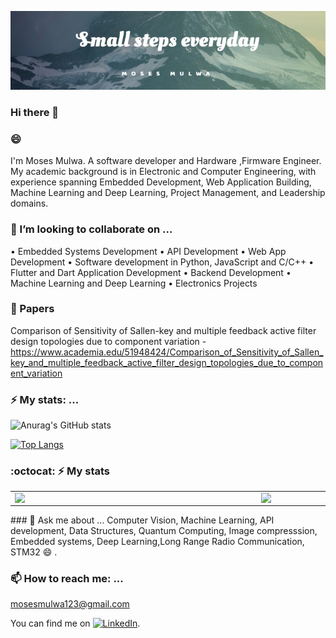 [![Header](header.jpeg "Header")](https://mulwa.co.ke/)

### Hi there 👋

### 😄 
I'm Moses Mulwa. A software developer and Hardware ,Firmware Engineer.
My academic background is in Electronic and Computer Engineering, with experience spanning Embedded Development, Web Application Building, Machine Learning and Deep Learning, Project Management, and Leadership domains.


### 👯 I’m looking to collaborate on ...
• Embedded Systems Development
• API Development
• Web App Development
• Software development in Python, JavaScript and C/C++
• Flutter and Dart Application Development
• Backend Development
• Machine Learning and Deep Learning
• Electronics Projects
<!--
**mosesmulwa-bebop/mosesmulwa-bebop** is a ✨ _special_ ✨ repository because its `README.md` (this file) appears on your GitHub profile.

Here are some ideas to get you started:

- 🔭 I’m currently working on ...
- 🌱 I’m currently learning ...
- 👯 I’m looking to collaborate on ...
- 🤔 I’m looking for help with ...
- 💬 Ask me about ...
- 📫 How to reach me: ...
- 😄 Pronouns: ...

-->


### 🔭 Papers
Comparison of Sensitivity of Sallen-key and multiple feedback active filter design topologies due to component variation - https://www.academia.edu/51948424/Comparison_of_Sensitivity_of_Sallen_key_and_multiple_feedback_active_filter_design_topologies_due_to_component_variation


### ⚡ My stats: ...
![Anurag's GitHub stats](https://github-readme-stats.vercel.app/api?username=mosesmulwa-bebop&show_icons=true&theme=radical&count_private=true)

[![Top Langs](https://github-readme-stats.vercel.app/api/top-langs/?username=mosesmulwa-bebop&layout=compact&langs_count=8)](https://github.com/anuraghazra/github-readme-stats)

### :octocat: ⚡ My stats
  <table>
  <tr>
      <td><img width="380px" align="left" src="https://github-readme-stats.vercel.app/api?username=mosesmulwa-bebop&show_icons=true&count_private=true&include_all_commits&theme=tokyonight"/></td>
     <td><img width="400px" align="left" src="https://github-readme-streak-stats.herokuapp.com/?user=mosesmulwa-bebop&show_icons=true&locale=en&layout=compact&theme=tokyonight"/></td>
    
    

    

    
  </tr>   
  
   
   
  
  
  </tr>
  
       
  
</table>
### 💬 Ask me about ...
Computer Vision, Machine Learning, API development, Data Structures, Quantum Computing, Image compresssion, Embedded systems, Deep Learning,Long Range Radio Communication, STM32 😄 .

### 📫 How to reach me: ...
mosesmulwa123@gmail.com
<!-- Actual text -->

You can find me on [![LinkedIn][3.2]][3].

<!-- Icons -->


[3.2]: https://raw.githubusercontent.com/MartinHeinz/MartinHeinz/master/linkedin-3-16.png (LinkedIn icon without padding)

<!-- Links to your social media accounts -->


[3]: https://www.linkedin.com/in/moses-mulwa/
